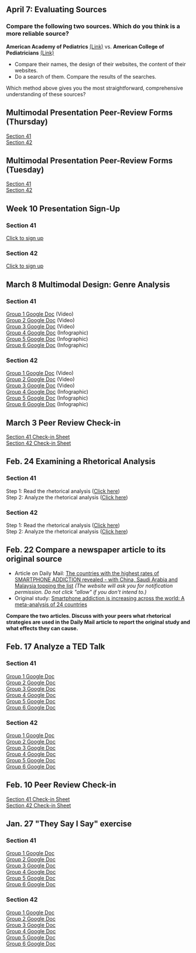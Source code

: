 ## April 7: Evaluating Sources
### Compare the following two sources. Which do you think is a more reliable source?
**American Academy of Pediatrics** [(Link)](https://www.aap.org/) vs. **American College of Pediatricians** [(Link)](https://acpeds.org/)  
- Compare their names, the design of their websites, the content of their websites.  
- Do a search of them. Compare the results of the searches.  

Which method above gives you the most straightforward, comprehensive understanding of these sources?
## Multimodal Presentation Peer-Review Forms (Thursday)
[Section 41](https://docs.google.com/document/d/1ghurnLxXnvUpRcPvUf820ChzGAc6dEuM0ibQKtM4Hqo/edit?usp=sharing)  
[Section 42](https://docs.google.com/document/d/19zJxY2ttFheB7iqckbtGSpYYYGZ049tjPKXZy4KzKzg/edit?usp=sharing)
## Multimodal Presentation Peer-Review Forms (Tuesday)
[Section 41](https://docs.google.com/document/d/1lwDhV9cj6XKBZTjZKWX6uNhpP-aymfe4Zznb1fP8wWI/edit?usp=sharing)  
[Section 42](https://docs.google.com/document/d/1VQyqzEQauOSYSorJwRTh70kQ-aHo5wiMvTdJ4_pL5nU/edit?usp=sharing)
## Week 10 Presentation Sign-Up
### Section 41
[Click to sign up](https://docs.google.com/spreadsheets/d/13jzfRj7BMHuqp5q5OEt8mm9EWCevkxxtTNwlG5G195g/edit?usp=sharing)
### Section 42
[Click to sign up](https://docs.google.com/spreadsheets/d/1pCXKzQ5dq3-31OGGaW8mG5DCSyVzYm70JdYlD3gIp08/edit?usp=sharing)
## March 8 Multimodal Design: Genre Analysis
### Section 41  
[Group 1 Google Doc](https://docs.google.com/document/d/138Ak2ewXdeTCo9-FETxlpX2ojuIO4degnVUISGndwes/edit?usp=sharing) (Video)  
[Group 2 Google Doc](https://docs.google.com/document/d/1_Am7Rqu-kB39kMEOgAhG5AnaOjyGbsJ-7CEgK5FNuc0/edit?usp=sharing) (Video)  
[Group 3 Google Doc](https://docs.google.com/document/d/1U46mo3EgNa2in9HinjSYx6zqWak3JHHIFY8DKPvkCqU/edit?usp=sharing) (Video)  
[Group 4 Google Doc](https://docs.google.com/document/d/1X6HlnFohJb-_gtZunRMoEluPEYNAXh8lupaNd6PKSyg/edit?usp=sharing) (Infographic)  
[Group 5 Google Doc](https://docs.google.com/document/d/1dquD6bz-Idwh-eDoTQQB4Kr7AnSzZv_pKMrHCICox78/edit?usp=sharing) (Infographic)  
[Group 6 Google Doc](https://docs.google.com/document/d/1HyQDYfucwdWAxInjrATKEd6MOdEbevyj3fElN8WQ5wQ/edit?usp=sharing) (Infographic)  
### Section 42
[Group 1 Google Doc](https://docs.google.com/document/d/19cGjbn4ZgclAyKQKT3U2zgSR3VzhZ_HWehmpqKvAYDk/edit?usp=sharing) (Video)  
[Group 2 Google Doc](https://docs.google.com/document/d/1BWPPOL8ETjZcvzUegla2m19gW-tOIoZ_z7W9D4JFBMA/edit?usp=sharing) (Video)  
[Group 3 Google Doc](https://docs.google.com/document/d/1QDnDGTAcH-9-eFatbkWwtfZR32oj-arB7LB4teHiWCE/edit?usp=sharing) (Video)  
[Group 4 Google Doc](https://docs.google.com/document/d/1CFj59ziAuGjAgm4gK0ViStPhjByPCokX5Xk5McbNiTA/edit?usp=sharing) (Infographic)  
[Group 5 Google Doc](https://docs.google.com/document/d/1hdlXsV6YR8mHeg6Cmb1O2H7IfYdHhp9dOQXzdWJodGo/edit?usp=sharing) (Infographic)  
[Group 6 Google Doc](https://docs.google.com/document/d/16O8azObpnCNQhs8xSjrauOwwjV8584NgYNP5HplSuRA/edit?usp=sharing) (Infographic)  
## March 3 Peer Review Check-in
[Section 41 Check-in Sheet](https://docs.google.com/spreadsheets/d/1kBKyIt73toQFpUjIdySjTvfN3HwDB-HcCS3dGIh43yw/edit?usp=drivesdk)  
[Section 42 Check-in Sheet](https://docs.google.com/spreadsheets/d/1lw5J6OPxNnJ8qrSnMIw6MO5xt9Bc9IBsL2eQV0ovjPA/edit?usp=drivesdk)
## Feb. 24 Examining a Rhetorical Analysis
### Section 41
Step 1: Read the rhetorical analysis ([Click here](https://docs.google.com/document/d/1EnlyUzKnL1QXuH4LuuIxr_TC_1AeGQzKo1c-nsIrjwE/edit?usp=sharing))  
Step 2: Analyze the rhetorical analysis ([Click here](https://docs.google.com/document/d/1T7b7ZJQ_Hvqt9-fb1MWW5S5nK0rWPp08_1ltvHTIXwI/edit?usp=sharing))  
### Section 42
Step 1: Read the rhetorical analysis ([Click here](https://docs.google.com/document/d/1EnlyUzKnL1QXuH4LuuIxr_TC_1AeGQzKo1c-nsIrjwE/edit?usp=sharing))  
Step 2: Analyze the rhetorical analysis ([Click here](https://docs.google.com/document/d/1AievXr-o9kRyeAeolE1eZtj8RImqIJxQFR---mQCPSU/edit?usp=sharing))  
## Feb. 22 Compare a newspaper article to its original source
- Article on Daily Mail: [The countries with the highest rates of SMARTPHONE ADDICTION revealed - with China, Saudi Arabia and Malaysia topping the list](https://www.dailymail.co.uk/sciencetech/article-10498963/The-countries-highest-rates-SMARTPHONE-ADDICTION-revealed.html) *(The website will ask you for notification permission. Do not click "allow" if you don't intend to.)*  
- Original study: [Smartphone addiction is increasing across the world: A meta-analysis of 24 countries](https://www.sciencedirect.com/science/article/pii/S0747563221004611)  
  
**Compare the two articles. Discuss with your peers what rhetorical strategies are used in the Daily Mail article to report the original study and what effects they can cause.**
  
  
## Feb. 17 Analyze a TED Talk  
### Section 41  
[Group 1 Google Doc](https://docs.google.com/document/d/1qYI5lynSsi7NWc8DZyWc9oNRpxi4AdQeCtcNjIdXkAM/edit?usp=sharing)  
[Group 2 Google Doc](https://docs.google.com/document/d/1-t9oM7TU5hIAtXe-JntRM7bUg2VGe95dOKrfnGyopVE/edit?usp=sharing)  
[Group 3 Google Doc](https://docs.google.com/document/d/1rqXhOcgwwknyExrH_aHK2Cp1USNVWooVKztk8pkRef4/edit?usp=sharing)  
[Group 4 Google Doc](https://docs.google.com/document/d/1rPSiXFphv26WWXUWE80ICrvyb4Rg9i-v_VRkb7DiVxc/edit?usp=sharing)  
[Group 5 Google Doc](https://docs.google.com/document/d/1n-SfrmF2mpijl7J-p4A0LvI5uQcr2CU9gfwJJSnBDcE/edit?usp=sharing)  
[Group 6 Google Doc](https://docs.google.com/document/d/1PWSv0-Pn2CJCvIU2pX9sKqrBeTo4ibJDZqH2WjKhzcE/edit?usp=sharing)  
### Section 42
[Group 1 Google Doc](https://docs.google.com/document/d/1btrzuoK5dKz8_E-Us_A6sf-l08XUAYvoss21RI6L8WM/edit?usp=sharing)  
[Group 2 Google Doc](https://docs.google.com/document/d/19mUjDknT7JiBfe_hFAx5fE9MlgHgowHVAws3uh8bBSY/edit?usp=sharing)  
[Group 3 Google Doc](https://docs.google.com/document/d/1ca1F_HarTzT1Wsg6Un6tJ_hxtCAsZkv-9LREiTSUXwI/edit?usp=sharing)  
[Group 4 Google Doc](https://docs.google.com/document/d/1M-hyHepNhdtSpPxSqB5lRSWG2V67R5OhgR5813IIMuk/edit?usp=sharing)  
[Group 5 Google Doc](https://docs.google.com/document/d/1uWtRuTKaQNWLgjLiAAe8AT2yti-5kIwXJjsf5oBnO0A/edit?usp=sharing)  
[Group 6 Google Doc](https://docs.google.com/document/d/1YX3LFRyTIoumYZ0CatQFtlMXIrvUQcaez-SZwlyKW1Q/edit?usp=sharing)  
## Feb. 10 Peer Review Check-in
[Section 41 Check-in Sheet](https://docs.google.com/spreadsheets/d/1KsSTehisaN_yBLrUfyff19r2a1EVW10cniixz29uxBA/edit?usp=sharing)  
[Section 42 Check-in Sheet](https://docs.google.com/spreadsheets/d/1BaNEssPvV0DPb8C6tfZ7wH3efkv-R0Gx7UJS_uRmWLQ/edit?usp=sharing)
## Jan. 27 "They Say I Say" exercise 
### Section 41
[Group 1 Google Doc](https://docs.google.com/document/d/1yoOvsF0tqeerWqSfSmUFBKy11iu6TA77PcGjG7reMkA/edit?usp=sharing)  
[Group 2 Google Doc](https://docs.google.com/document/d/1h4UgpB__OWkHBME0F6IMbiE_JnJSIWPNkL_AYVq8rXg/edit?usp=sharing)  
[Group 3 Google Doc](https://docs.google.com/document/d/1uJPEIwCTesEAfjG9JVp6qLkIkzf2fLxaJIosTgMkmiY/edit?usp=sharing)  
[Group 4 Google Doc](https://docs.google.com/document/d/1XCPo4tu1QwD7ujFbJsw-juHJD5vHpbLwtKA6Jdu8cVg/edit?usp=sharing)  
[Group 5 Google Doc](https://docs.google.com/document/d/13YEUYLapS2U32XxnvVMoYCgGIU-tKL6XIsrE40MkdpQ/edit?usp=sharing)  
[Group 6 Google Doc](https://docs.google.com/document/d/1yHW7fJfrj0J0C6GsiSCMAzMB1TAE0PRNXraiJa7i0Ik/edit?usp=sharing)  
### Section 42
[Group 1 Google Doc](https://docs.google.com/document/d/1eFadVCB7tihOrt6we2MRjwSR6c6c0fGEbABKdscK8UM/edit?usp=sharing)  
[Group 2 Google Doc](https://docs.google.com/document/d/13cL-MqS_o9rlkVAl7Vq_OG7G6adb5_UTUbsR1kcpngg/edit?usp=sharing)  
[Group 3 Google Doc](https://docs.google.com/document/d/1LG_i7hpfvQPc4ut21XjTj11pSp6ArUw_Eca0IanYrrM/edit?usp=sharing)  
[Group 4 Google Doc](https://docs.google.com/document/d/1b6z3Aws5uG2aRkKpVU8DOdMFhzQJav9-dM5Bqh_Cni8/edit?usp=sharing)  
[Group 5 Google Doc](https://docs.google.com/document/d/1vtEiKOEcD8qm9f3SYvhKQertHatP8l33f6r8uwfTsM4/edit?usp=sharing)  
[Group 6 Google Doc](https://docs.google.com/document/d/1XzDkKIrNn-Do6RtrxjZymHllasbd5kraEx_NeTNNbbo/edit?usp=sharing)
